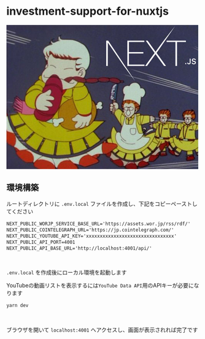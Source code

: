 # investment-support-for-nuxtjs

![logo](./brand/nextjs.jpg "ロゴ")

## 環境構築
ルートディレクトリに `.env.local` ファイルを作成し、下記をコピーペーストしてください

```.dotenv
NEXT_PUBLIC_WORJP_SERVICE_BASE_URL='https://assets.wor.jp/rss/rdf/'
NEXT_PUBLIC_COINTELEGRAPH_URL='https://jp.cointelegraph.com/'
NEXT_PUBLIC_YOUTUBE_API_KEY='xxxxxxxxxxxxxxxxxxxxxxxxxxxxxxxx'
NEXT_PUBLIC_API_PORT=4001
NEXT_PUBLIC_API_BASE_URL='http://localhost:4001/api/'
```

&nbsp;

`.env.local` を作成後にローカル環境を起動します

YouTubeの動画リストを表示するには`YouTube Data API`用のAPIキーが必要になります

```bash
yarn dev
```

&nbsp;

ブラウザを開いて `localhost:4001` へアクセスし、画面が表示されれば完了です
